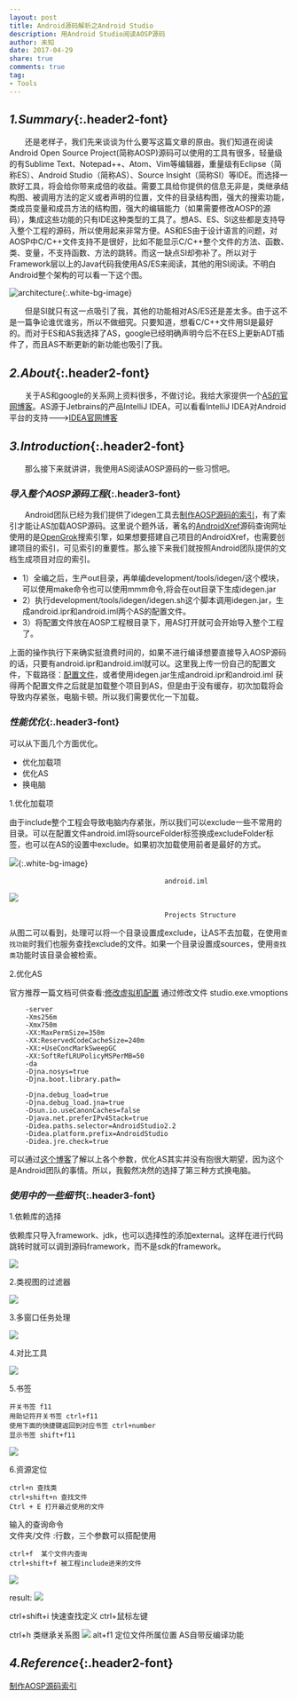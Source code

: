 ```yaml
---
layout: post
title: Android源码解析之Android Studio
description: 用Android Studio阅读AOSP源码
author: 未知
date: 2017-04-29
share: true
comments: true
tag:
- Tools
---
```


## *1.Summary*{:.header2-font}
&emsp;&emsp;还是老样子，我们先来谈谈为什么要写这篇文章的原由。我们知道在阅读Android Open Source Project(简称AOSP)源码可以使用的工具有很多，轻量级的有Sublime Text、Notepad++、Atom、Vim等编辑器，重量级有Eclipse（简称ES）、Android Studio（简称AS）、Source Insight（简称SI）等IDE。而选择一款好工具，将会给你带来成倍的收益。需要工具给你提供的信息无非是，类继承结构图、被调用方法的定义或者声明的位置，文件的目录结构图，强大的搜索功能，类成员变量和成员方法的结构图，强大的编辑能力（如果需要修改AOSP的源码），集成这些功能的只有IDE这种类型的工具了。想AS、ES、SI这些都是支持导入整个工程的源码，所以使用起来非常方便。AS和ES由于设计语言的问题，对AOSP中C/C++文件支持不是很好，比如不能显示C/C++整个文件的方法、函数、类、变量，不支持函数、方法的跳转。而这一缺点SI却弥补了。所以对于Framework层以上的Java代码我使用AS/ES来阅读，其他的用SI阅读。不明白Android整个架构的可以看一下这个图。

![architecture]({{site.baseurl}}/images/2017-04-29/2017-04-29-android_architecture.png){:.white-bg-image}

&emsp;&emsp;但是SI就只有这一点吸引了我，其他的功能相对AS/ES还是差太多。由于这不是一篇争论谁优谁劣，所以不做细究。只要知道，想看C/C++文件用SI是最好的。而对于ES和AS我选择了AS，google已经明确声明今后不在ES上更新ADT插件了，而且AS不断更新的新功能也吸引了我。

## *2.About*{:.header2-font}
&emsp;&emsp;关于AS和google的关系网上资料很多，不做讨论。我给大家提供一个[AS的官网博客](http://tools.android.com/recent)。AS源于Jetbrains的产品IntelliJ IDEA，可以看看IntelliJ IDEA对Android平台的支持--->[IDEA官网博客](https://www.jetbrains.com/help/idea/2017.1/android.html)

## *3.Introduction*{:.header2-font}
&emsp;&emsp;那么接下来就讲讲，我使用AS阅读AOSP源码的一些习惯吧。

### _导入整个AOSP源码工程_{:.header3-font}
&emsp;&emsp;Android团队已经为我们提供了idegen工具去[制作AOSP源码的索引](https://android.googlesource.com/platform/development/+/master/tools/idegen/README)，有了索引才能让AS加载AOSP源码。这里说个题外话，著名的[AndroidXref](http://androidxref.com/)源码查询网址使用的是[OpenGrok](http://opengrok.github.io/OpenGrok/)搜索引擎，如果想要搭建自己项目的AndroidXref，也需要创建项目的索引，可见索引的重要性。那么接下来我们就按照Android团队提供的文档生成项目对应的索引。

- 1）全编之后，生产out目录，再单编development/tools/idegen/这个模块，可以使用make命令也可以使用mmm命令,将会在out目录下生成idegen.jar
- 2）执行development/tools/idegen/idegen.sh这个脚本调用idegen.jar，生成android.ipr和android.iml两个AS的配置文件。
- 3）将配置文件放在AOSP工程根目录下，用AS打开就可会开始导入整个工程了。

上面的操作执行下来确实挺浪费时间的，如果不进行编译想要直接导入AOSP源码的话，只要有android.ipr和android.iml就可以。这里我上传一份自己的配置文件，下载路径：[配置文件]({{site.baseurl}}/images/2017-04-29/configuration)，或者使用idegen.jar生成android.ipr和android.iml
获得两个配置文件之后就是加载整个项目到AS，但是由于没有缓存，初次加载将会导致内存紧张，电脑卡顿。所以我们需要优化一下加载。

### _性能优化_{:.header3-font}
可以从下面几个方面优化。

- 优化加载项
- 优化AS
- 换电脑

1.优化加载项

由于include整个工程会导致电脑内存紧张，所以我们可以exclude一些不常用的目录。可以在配置文件android.iml将sourceFolder标签换成excludeFolder标签，也可以在AS的设置中exclude。如果初次加载使用前者是最好的方式。

![]({{site.baseurl}}/images/2017-04-29/2017-04-29-android_include_projects.png){:.white-bg-image}

&emsp;&emsp;&emsp;&emsp;&emsp;&emsp;&emsp;&emsp;&emsp;&emsp;&emsp;&emsp;&emsp;&emsp;&emsp;&emsp;&emsp;&emsp;&emsp;&emsp;`android.iml`

![]({{site.baseurl}}/images/2017-04-29/2017-04-29-android_projects_structure.png)

&emsp;&emsp;&emsp;&emsp;&emsp;&emsp;&emsp;&emsp;&emsp;&emsp;&emsp;&emsp;&emsp;&emsp;&emsp;&emsp;&emsp;&emsp;&emsp;&emsp;`Projects Structure`

从图二可以看到，处理可以将一个目录设置成exclude，让AS不去加载，在使用`查找功能`时我们也服务查找exclude的文件。如果一个目录设置成sources，使用`查找类`功能时该目录会被检索。

2.优化AS

官方推荐一篇文档可供查看:[修改虚拟机配置](https://developer.android.com/studio/intro/studio-config.html)
通过修改文件 studio.exe.vmoptions

        -server
        -Xms256m
        -Xmx750m
        -XX:MaxPermSize=350m
        -XX:ReservedCodeCacheSize=240m
        -XX:+UseConcMarkSweepGC
        -XX:SoftRefLRUPolicyMSPerMB=50
        -da
        -Djna.nosys=true
        -Djna.boot.library.path=

        -Djna.debug_load=true
        -Djna.debug_load.jna=true
        -Dsun.io.useCanonCaches=false
        -Djava.net.preferIPv4Stack=true
        -Didea.paths.selector=AndroidStudio2.2
        -Didea.platform.prefix=AndroidStudio
        -Didea.jre.check=true

可以通过[这个博客](http://blog.csdn.net/xyxjn/article/details/46906909)了解以上各个参数，优化AS其实并没有抱很大期望，因为这个是Android团队的事情。所以，我毅然决然的选择了第三种方式换电脑。

### _使用中的一些细节_{:.header3-font}
1.依赖库的选择

依赖库只导入framework、jdk，也可以选择性的添加external。这样在进行代码跳转时就可以调到源码framework，而不是sdk的framework。

![]({{site.baseurl}}/images/2017-04-29/2017-04-29-android_projects_dependencies.png)

2.类视图的过滤器

![]({{site.baseurl}}/images/2017-04-29/2017-04-29-android_classes_view.png)


3.多窗口任务处理

![]({{site.baseurl}}/images/2017-04-29/2017-04-29-android_mutil_windows.png)

4.对比工具

![]({{site.baseurl}}/images/2017-04-29/2017-04-29-android_compare_tool.png)

5.书签

	开关书签 f11
	用助记符开关书签 ctrl+f11
	使用下面的快捷键返回到对应书签 ctrl+number
	显示书签 shift+f11
![]({{site.baseurl}}/images/2017-04-29/2017-04-29-android_bookmarks.png)

6.资源定位

    ctrl+n 查找类
    ctrl+shift+n 查找文件
    Ctrl + E 打开最近使用的文件
    
输入的查询命令   
文件夹/文件 :行数，三个参数可以搭配使用

    ctrl+f  某个文件内查询
    ctrl+shift+f 被工程include进来的文件

![]({{site.baseurl}}/images/2017-04-29/2017-04-29-android_find_all.png)

result:
![]({{site.baseurl}}/images/2017-04-29/2017-04-29-android_find_result.png)



ctrl+shift+i 快速查找定义
ctrl+鼠标左键  

ctrl+h  类继承关系图
![]({{site.baseurl}}/images/2017-04-29/2017-04-29-android_classes_hierarchy.png)
alt+f1 定位文件所属位置
AS自带反编译功能






## *4.Reference*{:.header2-font}
[制作AOSP源码索引](https://android.googlesource.com/platform/development/+/master/tools/idegen/README)